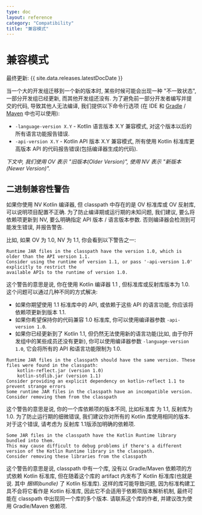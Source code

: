 ```yaml
---
type: doc
layout: reference
category: "Compatibility"
title: "兼容模式"
---
```


# 兼容模式

最终更新: {{ site.data.releases.latestDocDate }}

当一个大的开发组迁移到一个新的版本时, 某些时候可能会出现一种 "不一致状态", 一部分开发组已经更新, 而其他开发组还没有.
为了避免前一部分开发者编写并提交的代码, 导致其他人无法编译, 我们提供以下命令行选项
(在 IDE 和
[Gradle](gradle.html#compiler-options)
/
[Maven](maven.html#specifying-compiler-options)
中也可以使用):

- `-language-version X.Y` - Kotlin 语言版本 X.Y 兼容模式, 对这个版本以后的所有语言功能报告错误.
- `-api-version X.Y` - Kotlin API 版本 X.Y 兼容模式, 所有使用 Kotlin 标准库更高版本 API 的代码报告错误(包括编译器生成的代码).

*下文中, 我们使用 OV 表示 "旧版本(Older Version)", 使用 NV 表示 "新版本(Newer Version)".* 

## 二进制兼容性警告

如果你使用 NV Kotlin 编译器, 但 classpath 中存在的是 OV 标准库或 OV 反射库, 可以说明项目配置不正确.
为了防止编译期或运行期的未知问题, 我们建议, 要么将依赖项更新到 NV, 要么明确指定 API 版本 / 语言版本参数.
否则编译器会检测到可能发生错误, 并报告警告.

比如, 如果 OV 为 1.0, NV 为 1.1, 你会看到以下警告之一:

```text
Runtime JAR files in the classpath have the version 1.0, which is older than the API version 1.1. 
Consider using the runtime of version 1.1, or pass '-api-version 1.0' explicitly to restrict the 
available APIs to the runtime of version 1.0.
```

这个警告的意思是说, 你在使用 Kotlin 编译器 1.1 , 但标准库或反射库版本为 1.0.
这个问题可以通过几种不同的方式解决:
* 如果你期望使用 1.1 标准库中的 API, 或依赖于这些 API 的语言功能, 你应该将依赖项更新到版本 1.1.
* 如果你希望保持你的代码兼容 1.0 标准库, 你可以使用编译器参数 `-api-version 1.0`.
* 如果你已经更新到了 Kotlin 1.1, 但仍然无法使用新的语言功能(比如, 由于你开发组中的某些成员还没有更新),
  你可以使用编译器参数 `-language-version 1.0`, 它会将所有的 API 和语言功能限制为 1.0.

```text
Runtime JAR files in the classpath should have the same version. These files were found in the classpath:
    kotlin-reflect.jar (version 1.0)
    kotlin-stdlib.jar (version 1.1)
Consider providing an explicit dependency on kotlin-reflect 1.1 to prevent strange errors
Some runtime JAR files in the classpath have an incompatible version. Consider removing them from the classpath
```

这个警告的意思是说, 你的一个库依赖项的版本不同, 比如标准库 为 1.1, 反射库为 1.0.
为了防止运行期的细微错误, 我们建议你对所有的 Kotlin 库使用相同的版本.
对于这个错误, 请考虑为 反射库 1.1版添加明确的依赖项.

```text
Some JAR files in the classpath have the Kotlin Runtime library bundled into them.
This may cause difficult to debug problems if there's a different version of the Kotlin Runtime library in the classpath.
Consider removing these libraries from the classpath
```

这个警告的意思是说, classpath 中有一个库, 没有以 Gradle/Maven 依赖项的方式依赖 Kotlin 标准库,
但在随着这个库的 artifact 内发布了 Kotlin 标准库(也就是说. 其中 _捆绑(bundle)_ 了 Kotlin 标准库).
这样的库可能导致问题, 因为标准构建工具不会将它看作是 Kotlin 标准库, 因此它不会适用于依赖项版本解析机制,
最终可能在 classpath 中出现同一个库的多个版本.
请联系这个库的作者, 并建议改为使用 Gradle/Maven 依赖项.
